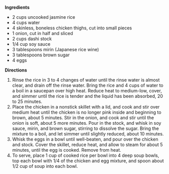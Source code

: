 **Ingredients**
- 2 cups uncooked jasmine rice
- 4 cups water
- 4 skinless, boneless chicken thighs, cut into small pieces
- 1 onion, cut in half and sliced
- 2 cups dashi stock
- 1/4 cup soy sauce
- 3 tablespoons mirin (Japanese rice wine)
- 3 tablespoons brown sugar
- 4 eggs

**Directions**
1. Rinse the rice in 3 to 4 changes of water until the rinse water is almost clear, and drain off the rinse water. Bring the rice and 4 cups of water to a boil in a saucepan over high heat. Reduce heat to medium-low, cover, and simmer until the rice is tender and the liquid has been absorbed, 20 to 25 minutes.
2. Place the chicken in a nonstick skillet with a lid, and cook and stir over medium heat until the chicken is no longer pink inside and beginning to brown, about 5 minutes. Stir in the onion, and cook and stir until the onion is soft, about 5 more minutes. Pour in the stock, and whisk in soy sauce, mirin, and brown sugar, stirring to dissolve the sugar. Bring the mixture to a boil, and let simmer until slightly reduced, about 10 minutes.
3. Whisk the eggs in a bowl until well-beaten, and pour over the chicken and stock. Cover the skillet, reduce heat, and allow to steam for about 5 minutes, until the egg is cooked. Remove from heat.
4. To serve, place 1 cup of cooked rice per bowl into 4 deep soup bowls, top each bowl with 1/4 of the chicken and egg mixture, and spoon about 1/2 cup of soup into each bowl.